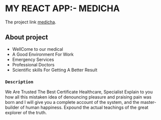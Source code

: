 # MY REACT APP:- MEDICHA

The project link [medicha](https://medicha-d19f5.web.app/).

## About project

-   WellCome to our medical
-   A Good Environment For Work
-   Emergency Services
-   Professional Doctors
-   Scientific skills For Getting A Better Result

### `Description`

We Are Trusted The Best Certificate Healthcare, Specialist
Explain to you how all this mistaken idea of denouncing pleasure and praising pain was born and I will give you a complete account of the system, and the master-builder of human happiness. Expound the actual teachings of the great explorer of the truth.
